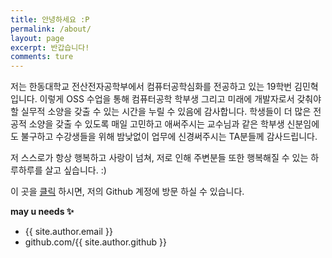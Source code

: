 ```yaml
---
title: 안녕하세요 :P
permalink: /about/
layout: page
excerpt: 반갑습니다!
comments: ture
---
```


  저는 한동대학교 전산전자공학부에서 컴퓨터공학심화를 전공하고 있는 19학번 김민혁입니다. 이렇게 OSS 수업을 통해 컴퓨터공학 학부생 그리고 미래에 개발자로서 갖춰야할 실무적 소양을 갖출 수 있는 시간을 누릴 수 있음에 감사합니다. 학생들이 더 많은 전공적 소양을 갖출 수 있도록 매일 고민하고 애써주시는 교수님과 같은 학부생 신분임에도 불구하고 수강생들을 위해 밤낮없이 업무에 신경써주시는 TA분들께 감사드립니다.

저 스스로가 항상 행복하고 사랑이 넘쳐, 저로 인해 주변분들 또한 행복해질 수 있는 하루하루를 살고 싶습니다. :)

이 곳을 [클릭](http://github.com/piharpi/jekyll-klise/issues/new) 하시면, 저의 Github 계정에 방문 하실 수 있습니다.

**may u needs ✨**

- {{ site.author.email }}
- github.com/{{ site.author.github }}
